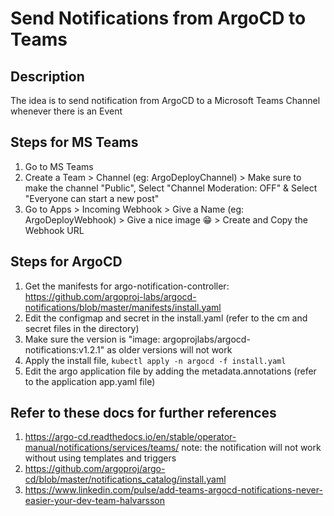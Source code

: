 # Send Notifications from ArgoCD to Teams


## Description
The idea is to send notification from ArgoCD to a Microsoft Teams Channel whenever there is an Event

## Steps for MS Teams
1. Go to MS Teams
2. Create a Team > Channel (eg: ArgoDeployChannel) > Make sure to make the channel "Public", Select "Channel Moderation: OFF" & Select "Everyone can start a new post"
3. Go to Apps > Incoming Webhook > Give a Name (eg: ArgoDeployWebhook) > Give a nice image :grin: > Create and Copy the Webhook URL

## Steps for ArgoCD
1. Get the manifests for argo-notification-controller: https://github.com/argoproj-labs/argocd-notifications/blob/master/manifests/install.yaml
2. Edit the configmap and secret in the install.yaml (refer to the cm and secret files in the directory)
3. Make sure the version is "image: argoprojlabs/argocd-notifications:v1.2.1" as older versions will not work
4. Apply the install file, `kubectl apply -n argocd -f install.yaml`
5. Edit the argo application file by adding the metadata.annotations (refer to the application app.yaml file)

## Refer to these docs for further references
1. https://argo-cd.readthedocs.io/en/stable/operator-manual/notifications/services/teams/ note: the notification will not work without using templates and triggers
2. https://github.com/argoproj/argo-cd/blob/master/notifications_catalog/install.yaml
3. https://www.linkedin.com/pulse/add-teams-argocd-notifications-never-easier-your-dev-team-halvarsson
